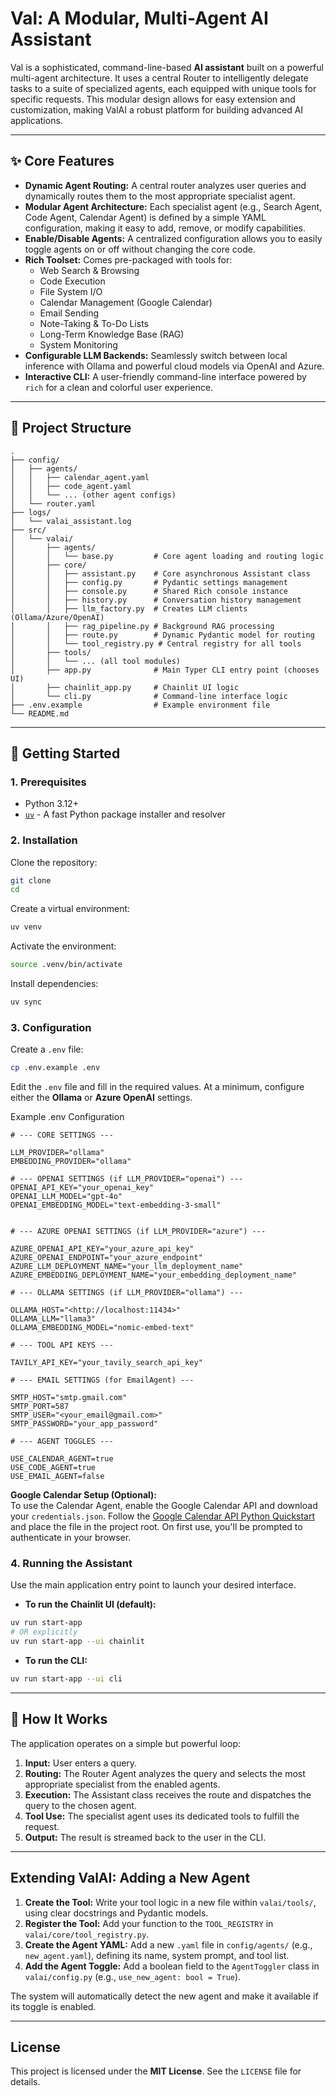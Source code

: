 # Val: A Modular, Multi-Agent AI Assistant

Val is a sophisticated, command-line-based **AI assistant** built on a powerful multi-agent architecture. It uses a central Router to intelligently delegate tasks to a suite of specialized agents, each equipped with unique tools for specific requests. This modular design allows for easy extension and customization, making ValAI a robust platform for building advanced AI applications.

---

## ✨ Core Features

- **Dynamic Agent Routing:** A central router analyzes user queries and dynamically routes them to the most appropriate specialist agent.
- **Modular Agent Architecture:** Each specialist agent (e.g., Search Agent, Code Agent, Calendar Agent) is defined by a simple YAML configuration, making it easy to add, remove, or modify capabilities.
- **Enable/Disable Agents:** A centralized configuration allows you to easily toggle agents on or off without changing the core code.
- **Rich Toolset:** Comes pre-packaged with tools for:
  - Web Search & Browsing
  - Code Execution
  - File System I/O
  - Calendar Management (Google Calendar)
  - Email Sending
  - Note-Taking & To-Do Lists
  - Long-Term Knowledge Base (RAG)
  - System Monitoring
- **Configurable LLM Backends:** Seamlessly switch between local inference with Ollama and powerful cloud models via OpenAI and Azure.
- **Interactive CLI:** A user-friendly command-line interface powered by `rich` for a clean and colorful user experience.

---

## 📂 Project Structure

```ascii
.
├── config/
│   ├── agents/
│   │   ├── calendar_agent.yaml
│   │   ├── code_agent.yaml
│   │   └── ... (other agent configs)
│   └── router.yaml
├── logs/
│   └── valai_assistant.log
├── src/
│   └── valai/
│       ├── agents/
│       │   └── base.py         # Core agent loading and routing logic
│       ├── core/
│       │   ├── assistant.py    # Core asynchronous Assistant class
│       │   ├── config.py       # Pydantic settings management
│       │   ├── console.py      # Shared Rich console instance
│       │   ├── history.py      # Conversation history management
│       │   ├── llm_factory.py  # Creates LLM clients (Ollama/Azure/OpenAI)
│       │   ├── rag_pipeline.py # Background RAG processing
│       │   ├── route.py        # Dynamic Pydantic model for routing
│       │   └── tool_registry.py # Central registry for all tools
│       ├── tools/
│       │   └── ... (all tool modules)
│       ├── app.py              # Main Typer CLI entry point (chooses UI)
│       ├── chainlit_app.py     # Chainlit UI logic
│       └── cli.py              # Command-line interface logic
├── .env.example                # Example environment file
└── README.md
```

---

## 🚀 Getting Started

### 1. Prerequisites

- Python 3.12+
- [`uv`](https://github.com/astral-sh/uv) - A fast Python package installer and resolver

### 2. Installation

Clone the repository:

```bash
git clone
cd

```

Create a virtual environment:

```bash
uv venv
```

Activate the environment:

```bash
source .venv/bin/activate

```

Install dependencies:

```bash
uv sync
```

### 3. Configuration

Create a `.env` file:

```bash
cp .env.example .env

```

Edit the `.env` file and fill in the required values. At a minimum, configure either the **Ollama** or **Azure OpenAI** settings.

Example .env Configuration

```text
# --- CORE SETTINGS ---

LLM_PROVIDER="ollama"
EMBEDDING_PROVIDER="ollama"

# --- OPENAI SETTINGS (if LLM_PROVIDER="openai") ---
OPENAI_API_KEY="your_openai_key"
OPENAI_LLM_MODEL="gpt-4o"
OPENAI_EMBEDDING_MODEL="text-embedding-3-small"


# --- AZURE OPENAI SETTINGS (if LLM_PROVIDER="azure") ---

AZURE_OPENAI_API_KEY="your_azure_api_key"
AZURE_OPENAI_ENDPOINT="your_azure_endpoint"
AZURE_LLM_DEPLOYMENT_NAME="your_llm_deployment_name"
AZURE_EMBEDDING_DEPLOYMENT_NAME="your_embedding_deployment_name"

# --- OLLAMA SETTINGS (if LLM_PROVIDER="ollama") ---

OLLAMA_HOST="<http://localhost:11434>"
OLLAMA_LLM="llama3"
OLLAMA_EMBEDDING_MODEL="nomic-embed-text"

# --- TOOL API KEYS ---

TAVILY_API_KEY="your_tavily_search_api_key"

# --- EMAIL SETTINGS (for EmailAgent) ---

SMTP_HOST="smtp.gmail.com"
SMTP_PORT=587
SMTP_USER="<your_email@gmail.com>"
SMTP_PASSWORD="your_app_password"

# --- AGENT TOGGLES ---

USE_CALENDAR_AGENT=true
USE_CODE_AGENT=true
USE_EMAIL_AGENT=false
```

**Google Calendar Setup (Optional):**  
To use the Calendar Agent, enable the Google Calendar API and download your `credentials.json`. Follow the [Google Calendar API Python Quickstart](https://developers.google.com/calendar/api/quickstart/python) and place the file in the project root. On first use, you'll be prompted to authenticate in your browser.

### 4. Running the Assistant

Use the main application entry point to launch your desired interface.

- **To run the Chainlit UI (default):**

```bash
uv run start-app
# OR explicitly
uv run start-app --ui chainlit
```

- **To run the CLI:**

```bash
uv run start-app --ui cli
```

---

## 🔧 How It Works

The application operates on a simple but powerful loop:

1. **Input:** User enters a query.
2. **Routing:** The Router Agent analyzes the query and selects the most appropriate specialist from the enabled agents.
3. **Execution:** The Assistant class receives the route and dispatches the query to the chosen agent.
4. **Tool Use:** The specialist agent uses its dedicated tools to fulfill the request.
5. **Output:** The result is streamed back to the user in the CLI.

---

## Extending ValAI: Adding a New Agent

1. **Create the Tool:** Write your tool logic in a new file within `valai/tools/`, using clear docstrings and Pydantic models.
2. **Register the Tool:** Add your function to the `TOOL_REGISTRY` in `valai/core/tool_registry.py`.
3. **Create the Agent YAML:** Add a new `.yaml` file in `config/agents/` (e.g., `new_agent.yaml`), defining its name, system prompt, and tool list.
4. **Add the Agent Toggle:** Add a boolean field to the `AgentToggler` class in `valai/config.py` (e.g., `use_new_agent: bool = True`).

The system will automatically detect the new agent and make it available if its toggle is enabled.

---

## License

This project is licensed under the **MIT License**. See the `LICENSE` file for details.
